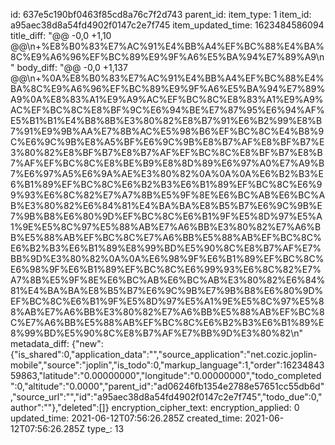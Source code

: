 id: 637e5c190bf0463f85cd8a76c7f2d743
parent_id: 
item_type: 1
item_id: a95aec38d8a54fd4902f0147c2e7f745
item_updated_time: 1623484586094
title_diff: "@@ -0,0 +1,10 @@\\n+%E8%B0%83%E7%AC%91%E4%BB%A4%EF%BC%88%E4%BA%8C%E9%A6%96%EF%BC%89%E9%9F%A6%E5%BA%94%E7%89%A9\\n"
body_diff: "@@ -0,0 +1,137 @@\\n+%0A%E8%B0%83%E7%AC%91%E4%BB%A4%EF%BC%88%E4%BA%8C%E9%A6%96%EF%BC%89%E9%9F%A6%E5%BA%94%E7%89%A9%0A%E8%83%A1%E9%A9%AC%EF%BC%8C%E8%83%A1%E9%A9%AC%EF%BC%8C%E8%BF%9C%E6%94%BE%E7%87%95%E6%94%AF%E5%B1%B1%E4%B8%8B%E3%80%82%E8%B7%91%E6%B2%99%E8%B7%91%E9%9B%AA%E7%8B%AC%E5%98%B6%EF%BC%8C%E4%B8%9C%E6%9C%9B%E8%A5%BF%E6%9C%9B%E8%B7%AF%E8%BF%B7%E3%80%82%E8%BF%B7%E8%B7%AF%EF%BC%8C%E8%BF%B7%E8%B7%AF%EF%BC%8C%E8%BE%B9%E8%8D%89%E6%97%A0%E7%A9%B7%E6%97%A5%E6%9A%AE%E3%80%82%0A%0A%0A%E6%B2%B3%E6%B1%89%EF%BC%8C%E6%B2%B3%E6%B1%89%EF%BC%8C%E6%99%93%E6%8C%82%E7%A7%8B%E5%9F%8E%E6%BC%AB%E6%BC%AB%E3%80%82%E6%84%81%E4%BA%BA%E8%B5%B7%E6%9C%9B%E7%9B%B8%E6%80%9D%EF%BC%8C%E6%B1%9F%E5%8D%97%E5%A1%9E%E5%8C%97%E5%88%AB%E7%A6%BB%E3%80%82%E7%A6%BB%E5%88%AB%EF%BC%8C%E7%A6%BB%E5%88%AB%EF%BC%8C%E6%B2%B3%E6%B1%89%E8%99%BD%E5%90%8C%E8%B7%AF%E7%BB%9D%E3%80%82%0A%0A%E6%98%9F%E6%B1%89%EF%BC%8C%E6%98%9F%E6%B1%89%EF%BC%8C%E6%99%93%E6%8C%82%E7%A7%8B%E5%9F%8E%E6%BC%AB%E6%BC%AB%E3%80%82%E6%84%81%E4%BA%BA%E8%B5%B7%E6%9C%9B%E7%9B%B8%E6%80%9D%EF%BC%8C%E6%B1%9F%E5%8D%97%E5%A1%9E%E5%8C%97%E5%88%AB%E7%A6%BB%E3%80%82%E7%A6%BB%E5%88%AB%EF%BC%8C%E7%A6%BB%E5%88%AB%EF%BC%8C%E6%B2%B3%E6%B1%89%E8%99%BD%E5%90%8C%E8%B7%AF%E7%BB%9D%E3%80%82\\n"
metadata_diff: {"new":{"is_shared":0,"application_data":"","source_application":"net.cozic.joplin-mobile","source":"joplin","is_todo":0,"markup_language":1,"order":1623484359863,"latitude":"0.00000000","longitude":"0.00000000","todo_completed":0,"altitude":"0.0000","parent_id":"ad06246fb1354e2788e57651cc55db6d","source_url":"","id":"a95aec38d8a54fd4902f0147c2e7f745","todo_due":0,"author":""},"deleted":[]}
encryption_cipher_text: 
encryption_applied: 0
updated_time: 2021-06-12T07:56:26.285Z
created_time: 2021-06-12T07:56:26.285Z
type_: 13